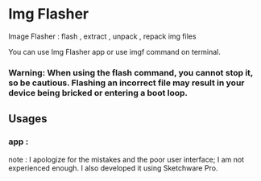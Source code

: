 # Img Flasher
 
Image Flasher : flash , extract , unpack , repack img files

You can use Img Flasher app or use imgf command on terminal.
### Warning: When using the flash command, you cannot stop it, so be cautious. Flashing an incorrect file may result in your device being bricked or entering a boot loop.


## Usages

### app : 
note : I apologize for the mistakes and the poor user interface; I am not experienced enough. I also developed it using Sketchware Pro.
